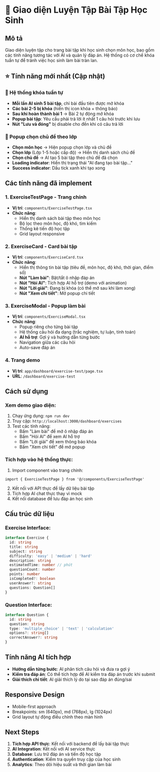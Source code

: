 # 🎯 Giao diện Luyện Tập Bài Tập Học Sinh

## Mô tả
Giao diện luyện tập cho trang bài tập khi học sinh chọn môn học, bao gồm các tính năng tương tác với AI và quản lý đáp án. Hệ thống có cơ chế khóa tuần tự để tránh việc học sinh làm bài tràn lan.

## ⭐ Tính năng mới nhất (Cập nhật)

### 🔐 Hệ thống khóa tuần tự
- **Mỗi lần AI sinh 5 bài tập**, chỉ bài đầu tiên được mở khóa
- **Các bài 2-5 bị khóa** (hiển thị icon khóa + thông báo)
- **Sau khi hoàn thành bài 1** → Bài 2 tự động mở khóa
- **Popup bài tập**: Yêu cầu phải trả lời ít nhất 1 câu hỏi trước khi lưu
- **Nút "Lưu và đóng"** bị disable cho đến khi có câu trả lời

### 🎯 Popup chọn chủ đề theo lớp
- **Chọn môn học** → Hiện popup chọn lớp và chủ đề
- **Chọn lớp** (Lớp 1-5 hoặc cấp độ) → Hiển thị danh sách chủ đề
- **Chọn chủ đề** → AI tạo 5 bài tập theo chủ đề đã chọn
- **Loading indicator**: Hiển thị trạng thái "AI đang tạo bài tập..."
- **Success indicator**: Dấu tick xanh khi tạo xong

## Các tính năng đã implement

### 1. **ExerciseTestPage** - Trang chính
- **Vị trí**: `components/ExerciseTestPage.tsx`
- **Chức năng**: 
  - Hiển thị danh sách bài tập theo môn học
  - Bộ lọc theo môn học, độ khó, tìm kiếm
  - Thống kê tiến độ học tập
  - Grid layout responsive

### 2. **ExerciseCard** - Card bài tập
- **Vị trí**: `components/ExerciseCard.tsx`
- **Chức năng**:
  - Hiển thị thông tin bài tập (tiêu đề, môn học, độ khó, thời gian, điểm số)
  - **Nút "Làm bài"**: Bật/tắt ô nhập đáp án
  - **Nút "Hỏi AI"**: Tích hợp AI hỗ trợ (demo với animation)
  - **Nút "Lời giải"**: Đang bị khóa (có thể mở sau khi làm xong)
  - **Nút "Xem chi tiết"**: Mở popup chi tiết

### 3. **ExerciseModal** - Popup làm bài
- **Vị trí**: `components/ExerciseModal.tsx`
- **Chức năng**:
  - Popup riêng cho từng bài tập
  - Hệ thống câu hỏi đa dạng (trắc nghiệm, tự luận, tính toán)
  - **AI hỗ trợ**: Gợi ý và hướng dẫn từng bước
  - Navigation giữa các câu hỏi
  - Auto-save đáp án

### 4. **Trang demo**
- **Vị trí**: `app/dashboard/exercise-test/page.tsx`
- **URL**: `/dashboard/exercise-test`

## Cách sử dụng

### Xem demo giao diện:
1. Chạy ứng dụng: `npm run dev`
2. Truy cập: `http://localhost:3000/dashboard/exercises`
3. Test các tính năng:
   - Bấm "Làm bài" để mở ô nhập đáp án
   - Bấm "Hỏi AI" để xem AI hỗ trợ
   - Bấm "Lời giải" để xem thông báo khóa
   - Bấm "Xem chi tiết" để mở popup

### Tích hợp vào hệ thống thực:
1. Import component vào trang chính:
```tsx
import { ExerciseTestPage } from '@/components/ExerciseTestPage'
```

2. Kết nối với API thực để lấy dữ liệu bài tập
3. Tích hợp AI chat thực thay vì mock
4. Kết nối database để lưu đáp án học sinh

## Cấu trúc dữ liệu

### Exercise Interface:
```typescript
interface Exercise {
  id: string
  title: string
  subject: string
  difficulty: 'easy' | 'medium' | 'hard'
  description: string
  estimatedTime: number // phút
  questionCount: number
  points: number
  isCompleted?: boolean
  userAnswer?: string
  questions: Question[]
}
```

### Question Interface:
```typescript
interface Question {
  id: string
  question: string
  type: 'multiple_choice' | 'text' | 'calculation'
  options?: string[]
  correctAnswer?: string
}
```

## Tính năng AI tích hợp
- **Hướng dẫn từng bước**: AI phân tích câu hỏi và đưa ra gợi ý
- **Kiểm tra đáp án**: Có thể tích hợp để AI kiểm tra đáp án trước khi submit
- **Giải thích chi tiết**: AI giải thích lý do tại sao đáp án đúng/sai

## Responsive Design
- Mobile-first approach
- Breakpoints: sm (640px), md (768px), lg (1024px)
- Grid layout tự động điều chỉnh theo màn hình

## Next Steps
1. **Tích hợp API thực**: Kết nối với backend để lấy bài tập thực
2. **AI Integration**: Kết nối với AI service thực
3. **Database**: Lưu trữ đáp án và tiến độ học tập
4. **Authentication**: Kiểm tra quyền truy cập của học sinh
5. **Analytics**: Theo dõi hiệu suất và thời gian làm bài
